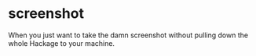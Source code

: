 # screenshot
When you just want to take the damn screenshot without pulling down the whole Hackage to your machine.
